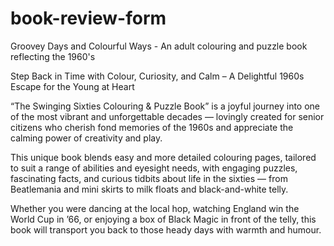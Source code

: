 # book-review-form
Groovey Days and Colourful Ways - An adult colouring and puzzle book reflecting the 1960's

Step Back in Time with Colour, Curiosity, and Calm – A Delightful 1960s Escape for the Young at Heart

“The Swinging Sixties Colouring & Puzzle Book” is a joyful journey into one of the most vibrant and unforgettable decades — lovingly created for senior citizens who cherish fond memories of the 1960s and appreciate the calming power of creativity and play.

This unique book blends easy and more detailed colouring pages, tailored to suit a range of abilities and eyesight needs, with engaging puzzles, fascinating facts, and curious tidbits about life in the sixties — from Beatlemania and mini skirts to milk floats and black-and-white telly.

Whether you were dancing at the local hop, watching England win the World Cup in ’66, or enjoying a box of Black Magic in front of the telly, this book will transport you back to those heady days with warmth and humour.
